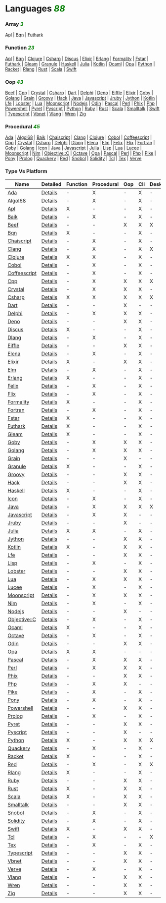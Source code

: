 # Languages <i style='color:green;'>88</i>

### Array <i style='color:green;'>3</i>
[Apl](https://github.com/bearddan2000?tab=repositories&q=apl&type=&language=&sort=) | [Bqn](https://github.com/bearddan2000?tab=repositories&q=bqn&type=&language=&sort=) | [Futhark](https://github.com/bearddan2000?tab=repositories&q=futhark&type=&language=&sort=)
### Function <i style='color:green;'>23</i>
[Apl](https://github.com/bearddan2000?tab=repositories&q=apl&type=&language=&sort=) | [Bqn](https://github.com/bearddan2000?tab=repositories&q=bqn&type=&language=&sort=) | [Clojure](https://github.com/bearddan2000?tab=repositories&q=clojure&type=&language=&sort=) | [Csharp](https://github.com/bearddan2000?tab=repositories&q=csharp&type=&language=&sort=) | [Discus](https://github.com/bearddan2000?tab=repositories&q=discus&type=&language=&sort=) | [Elixir](https://github.com/bearddan2000?tab=repositories&q=elixir&type=&language=&sort=) | [Erlang](https://github.com/bearddan2000?tab=repositories&q=erlang&type=&language=&sort=) | [Formality](https://github.com/bearddan2000?tab=repositories&q=formality&type=&language=&sort=) | [Fstar](https://github.com/bearddan2000?tab=repositories&q=fstar&type=&language=&sort=) | [Futhark](https://github.com/bearddan2000?tab=repositories&q=futhark&type=&language=&sort=) | [Gleam](https://github.com/bearddan2000?tab=repositories&q=gleam&type=&language=&sort=) | [Granule](https://github.com/bearddan2000?tab=repositories&q=granule&type=&language=&sort=) | [Haskell](https://github.com/bearddan2000?tab=repositories&q=haskell&type=&language=&sort=) | [Julia](https://github.com/bearddan2000?tab=repositories&q=julia&type=&language=&sort=) | [Kotlin](https://github.com/bearddan2000?tab=repositories&q=kotlin&type=&language=&sort=) | [Ocaml](https://github.com/bearddan2000?tab=repositories&q=ocaml&type=&language=&sort=) | [Opa](https://github.com/bearddan2000?tab=repositories&q=opa&type=&language=&sort=) | [Python](https://github.com/bearddan2000?tab=repositories&q=python&type=&language=&sort=) | [Racket](https://github.com/bearddan2000?tab=repositories&q=racket&type=&language=&sort=) | [Rlang](https://github.com/bearddan2000?tab=repositories&q=rlang&type=&language=&sort=) | [Rust](https://github.com/bearddan2000?tab=repositories&q=rust&type=&language=&sort=) | [Scala](https://github.com/bearddan2000?tab=repositories&q=scala&type=&language=&sort=) | [Swift](https://github.com/bearddan2000?tab=repositories&q=swift&type=&language=&sort=)
### Oop <i style='color:green;'>43</i>
[Beef](https://github.com/bearddan2000?tab=repositories&q=beef&type=&language=&sort=) | [Cpp](https://github.com/bearddan2000?tab=repositories&q=cpp&type=&language=&sort=) | [Crystal](https://github.com/bearddan2000?tab=repositories&q=crystal&type=&language=&sort=) | [Csharp](https://github.com/bearddan2000?tab=repositories&q=csharp&type=&language=&sort=) | [Dart](https://github.com/bearddan2000?tab=repositories&q=dart&type=&language=&sort=) | [Delphi](https://github.com/bearddan2000?tab=repositories&q=delphi&type=&language=&sort=) | [Deno](https://github.com/bearddan2000?tab=repositories&q=deno&type=&language=&sort=) | [Eiffle](https://github.com/bearddan2000?tab=repositories&q=eiffle&type=&language=&sort=) | [Elixir](https://github.com/bearddan2000?tab=repositories&q=elixir&type=&language=&sort=) | [Goby](https://github.com/bearddan2000?tab=repositories&q=goby&type=&language=&sort=) | [Golang](https://github.com/bearddan2000?tab=repositories&q=golang&type=&language=&sort=) | [Grain](https://github.com/bearddan2000?tab=repositories&q=grain&type=&language=&sort=) | [Groovy](https://github.com/bearddan2000?tab=repositories&q=groovy&type=&language=&sort=) | [Hack](https://github.com/bearddan2000?tab=repositories&q=hack&type=&language=&sort=) | [Java](https://github.com/bearddan2000?tab=repositories&q=java&type=&language=&sort=) | [Javascript](https://github.com/bearddan2000?tab=repositories&q=javascript&type=&language=&sort=) | [Jruby](https://github.com/bearddan2000?tab=repositories&q=jruby&type=&language=&sort=) | [Jython](https://github.com/bearddan2000?tab=repositories&q=jython&type=&language=&sort=) | [Kotlin](https://github.com/bearddan2000?tab=repositories&q=kotlin&type=&language=&sort=) | [Lfe](https://github.com/bearddan2000?tab=repositories&q=lfe&type=&language=&sort=) | [Lobster](https://github.com/bearddan2000?tab=repositories&q=lobster&type=&language=&sort=) | [Lua](https://github.com/bearddan2000?tab=repositories&q=lua&type=&language=&sort=) | [Moonscript](https://github.com/bearddan2000?tab=repositories&q=moonscript&type=&language=&sort=) | [Nodejs](https://github.com/bearddan2000?tab=repositories&q=nodejs&type=&language=&sort=) | [Odin](https://github.com/bearddan2000?tab=repositories&q=odin&type=&language=&sort=) | [Pascal](https://github.com/bearddan2000?tab=repositories&q=pascal&type=&language=&sort=) | [Perl](https://github.com/bearddan2000?tab=repositories&q=perl&type=&language=&sort=) | [Phix](https://github.com/bearddan2000?tab=repositories&q=phix&type=&language=&sort=) | [Php](https://github.com/bearddan2000?tab=repositories&q=php&type=&language=&sort=) | [Powershell](https://github.com/bearddan2000?tab=repositories&q=powershell&type=&language=&sort=) | [Pyret](https://github.com/bearddan2000?tab=repositories&q=pyret&type=&language=&sort=) | [Pyscript](https://github.com/bearddan2000?tab=repositories&q=pyscript&type=&language=&sort=) | [Python](https://github.com/bearddan2000?tab=repositories&q=python&type=&language=&sort=) | [Ruby](https://github.com/bearddan2000?tab=repositories&q=ruby&type=&language=&sort=) | [Rust](https://github.com/bearddan2000?tab=repositories&q=rust&type=&language=&sort=) | [Scala](https://github.com/bearddan2000?tab=repositories&q=scala&type=&language=&sort=) | [Smalltalk](https://github.com/bearddan2000?tab=repositories&q=smalltalk&type=&language=&sort=) | [Swift](https://github.com/bearddan2000?tab=repositories&q=swift&type=&language=&sort=) | [Typescript](https://github.com/bearddan2000?tab=repositories&q=typescript&type=&language=&sort=) | [Vbnet](https://github.com/bearddan2000?tab=repositories&q=vbnet&type=&language=&sort=) | [Vlang](https://github.com/bearddan2000?tab=repositories&q=vlang&type=&language=&sort=) | [Wren](https://github.com/bearddan2000?tab=repositories&q=wren&type=&language=&sort=) | [Zig](https://github.com/bearddan2000?tab=repositories&q=zig&type=&language=&sort=)
### Procedural <i style='color:green;'>45</i>
[Ada](https://github.com/bearddan2000?tab=repositories&q=ada&type=&language=&sort=) | [Algol68](https://github.com/bearddan2000?tab=repositories&q=algol68&type=&language=&sort=) | [Baik](https://github.com/bearddan2000?tab=repositories&q=baik&type=&language=&sort=) | [Chaiscript](https://github.com/bearddan2000?tab=repositories&q=chaiscript&type=&language=&sort=) | [Clang](https://github.com/bearddan2000?tab=repositories&q=clang&type=&language=&sort=) | [Clojure](https://github.com/bearddan2000?tab=repositories&q=clojure&type=&language=&sort=) | [Cobol](https://github.com/bearddan2000?tab=repositories&q=cobol&type=&language=&sort=) | [Coffeescript](https://github.com/bearddan2000?tab=repositories&q=coffeescript&type=&language=&sort=) | [Cpp](https://github.com/bearddan2000?tab=repositories&q=cpp&type=&language=&sort=) | [Crystal](https://github.com/bearddan2000?tab=repositories&q=crystal&type=&language=&sort=) | [Csharp](https://github.com/bearddan2000?tab=repositories&q=csharp&type=&language=&sort=) | [Delphi](https://github.com/bearddan2000?tab=repositories&q=delphi&type=&language=&sort=) | [Dlang](https://github.com/bearddan2000?tab=repositories&q=dlang&type=&language=&sort=) | [Elena](https://github.com/bearddan2000?tab=repositories&q=elena&type=&language=&sort=) | [Elm](https://github.com/bearddan2000?tab=repositories&q=elm&type=&language=&sort=) | [Felix](https://github.com/bearddan2000?tab=repositories&q=felix&type=&language=&sort=) | [Flix](https://github.com/bearddan2000?tab=repositories&q=flix&type=&language=&sort=) | [Fortran](https://github.com/bearddan2000?tab=repositories&q=fortran&type=&language=&sort=) | [Goby](https://github.com/bearddan2000?tab=repositories&q=goby&type=&language=&sort=) | [Golang](https://github.com/bearddan2000?tab=repositories&q=golang&type=&language=&sort=) | [Icon](https://github.com/bearddan2000?tab=repositories&q=icon&type=&language=&sort=) | [Java](https://github.com/bearddan2000?tab=repositories&q=java&type=&language=&sort=) | [Javascript](https://github.com/bearddan2000?tab=repositories&q=javascript&type=&language=&sort=) | [Julia](https://github.com/bearddan2000?tab=repositories&q=julia&type=&language=&sort=) | [Lisp](https://github.com/bearddan2000?tab=repositories&q=lisp&type=&language=&sort=) | [Lua](https://github.com/bearddan2000?tab=repositories&q=lua&type=&language=&sort=) | [Lucee](https://github.com/bearddan2000?tab=repositories&q=lucee&type=&language=&sort=) | [Moonscript](https://github.com/bearddan2000?tab=repositories&q=moonscript&type=&language=&sort=) | [Nim](https://github.com/bearddan2000?tab=repositories&q=nim&type=&language=&sort=) | [Objective::C](https://github.com/bearddan2000?tab=repositories&q=objective::c&type=&language=&sort=) | [Octave](https://github.com/bearddan2000?tab=repositories&q=octave&type=&language=&sort=) | [Opa](https://github.com/bearddan2000?tab=repositories&q=opa&type=&language=&sort=) | [Pascal](https://github.com/bearddan2000?tab=repositories&q=pascal&type=&language=&sort=) | [Perl](https://github.com/bearddan2000?tab=repositories&q=perl&type=&language=&sort=) | [Php](https://github.com/bearddan2000?tab=repositories&q=php&type=&language=&sort=) | [Pike](https://github.com/bearddan2000?tab=repositories&q=pike&type=&language=&sort=) | [Pony](https://github.com/bearddan2000?tab=repositories&q=pony&type=&language=&sort=) | [Prolog](https://github.com/bearddan2000?tab=repositories&q=prolog&type=&language=&sort=) | [Quackery](https://github.com/bearddan2000?tab=repositories&q=quackery&type=&language=&sort=) | [Red](https://github.com/bearddan2000?tab=repositories&q=red&type=&language=&sort=) | [Snobol](https://github.com/bearddan2000?tab=repositories&q=snobol&type=&language=&sort=) | [Solidity](https://github.com/bearddan2000?tab=repositories&q=solidity&type=&language=&sort=) | [Tcl](https://github.com/bearddan2000?tab=repositories&q=tcl&type=&language=&sort=) | [Tex](https://github.com/bearddan2000?tab=repositories&q=tex&type=&language=&sort=) | [Verve](https://github.com/bearddan2000?tab=repositories&q=verve&type=&language=&sort=)
### Type Vs Platform
Name | Detailed | Function | Procedural | Oop | Cli | Desktop | Web
---- | -------- | -------- | ---------- | --- | --- | ------- | ---
[Ada](https://github.com/bearddan2000?tab=repositories&q=ada&type=&language=&sort=) | [Details](ADA.md) | - | X | - | X | - | X
[Algol68](https://github.com/bearddan2000?tab=repositories&q=algol68&type=&language=&sort=) | [Details](ALGOL68.md) | - | X | - | X | - | -
[Apl](https://github.com/bearddan2000?tab=repositories&q=apl&type=&language=&sort=) | [Details](APL.md) | X | - | - | X | - | -
[Baik](https://github.com/bearddan2000?tab=repositories&q=baik&type=&language=&sort=) | [Details](BAIK.md) | - | X | - | X | - | -
[Beef](https://github.com/bearddan2000?tab=repositories&q=beef&type=&language=&sort=) | [Details](BEEF.md) | - | - | X | X | X | -
[Bqn](https://github.com/bearddan2000?tab=repositories&q=bqn&type=&language=&sort=) | [Details](BQN.md) | X | - | - | X | - | -
[Chaiscript](https://github.com/bearddan2000?tab=repositories&q=chaiscript&type=&language=&sort=) | [Details](CHAISCRIPT.md) | - | X | - | X | - | -
[Clang](https://github.com/bearddan2000?tab=repositories&q=clang&type=&language=&sort=) | [Details](CLANG.md) | - | X | - | X | X | -
[Clojure](https://github.com/bearddan2000?tab=repositories&q=clojure&type=&language=&sort=) | [Details](CLOJURE.md) | X | X | - | X | - | X
[Cobol](https://github.com/bearddan2000?tab=repositories&q=cobol&type=&language=&sort=) | [Details](COBOL.md) | - | X | - | X | - | -
[Coffeescript](https://github.com/bearddan2000?tab=repositories&q=coffeescript&type=&language=&sort=) | [Details](COFFEESCRIPT.md) | - | X | - | X | - | X
[Cpp](https://github.com/bearddan2000?tab=repositories&q=cpp&type=&language=&sort=) | [Details](CPP.md) | - | X | X | X | X | -
[Crystal](https://github.com/bearddan2000?tab=repositories&q=crystal&type=&language=&sort=) | [Details](CRYSTAL.md) | - | X | X | X | - | X
[Csharp](https://github.com/bearddan2000?tab=repositories&q=csharp&type=&language=&sort=) | [Details](CSHARP.md) | X | X | X | X | X | X
[Dart](https://github.com/bearddan2000?tab=repositories&q=dart&type=&language=&sort=) | [Details](DART.md) | - | - | X | - | - | X
[Delphi](https://github.com/bearddan2000?tab=repositories&q=delphi&type=&language=&sort=) | [Details](DELPHI.md) | - | X | X | X | - | X
[Deno](https://github.com/bearddan2000?tab=repositories&q=deno&type=&language=&sort=) | [Details](DENO.md) | - | - | X | X | - | X
[Discus](https://github.com/bearddan2000?tab=repositories&q=discus&type=&language=&sort=) | [Details](DISCUS.md) | X | - | - | X | - | -
[Dlang](https://github.com/bearddan2000?tab=repositories&q=dlang&type=&language=&sort=) | [Details](DLANG.md) | - | X | - | X | - | -
[Eiffle](https://github.com/bearddan2000?tab=repositories&q=eiffle&type=&language=&sort=) | [Details](EIFFLE.md) | - | - | X | X | - | X
[Elena](https://github.com/bearddan2000?tab=repositories&q=elena&type=&language=&sort=) | [Details](ELENA.md) | - | X | - | X | - | X
[Elixir](https://github.com/bearddan2000?tab=repositories&q=elixir&type=&language=&sort=) | [Details](ELIXIR.md) | X | - | X | X | - | X
[Elm](https://github.com/bearddan2000?tab=repositories&q=elm&type=&language=&sort=) | [Details](ELM.md) | - | X | - | X | - | X
[Erlang](https://github.com/bearddan2000?tab=repositories&q=erlang&type=&language=&sort=) | [Details](ERLANG.md) | X | - | - | X | - | -
[Felix](https://github.com/bearddan2000?tab=repositories&q=felix&type=&language=&sort=) | [Details](FELIX.md) | - | X | - | X | - | -
[Flix](https://github.com/bearddan2000?tab=repositories&q=flix&type=&language=&sort=) | [Details](FLIX.md) | - | X | - | X | - | -
[Formality](https://github.com/bearddan2000?tab=repositories&q=formality&type=&language=&sort=) | [Details](FORMALITY.md) | X | - | - | X | - | X
[Fortran](https://github.com/bearddan2000?tab=repositories&q=fortran&type=&language=&sort=) | [Details](FORTRAN.md) | - | X | - | X | - | -
[Fstar](https://github.com/bearddan2000?tab=repositories&q=fstar&type=&language=&sort=) | [Details](FSTAR.md) | X | - | - | X | - | X
[Futhark](https://github.com/bearddan2000?tab=repositories&q=futhark&type=&language=&sort=) | [Details](FUTHARK.md) | X | - | - | X | - | -
[Gleam](https://github.com/bearddan2000?tab=repositories&q=gleam&type=&language=&sort=) | [Details](GLEAM.md) | X | - | - | X | - | X
[Goby](https://github.com/bearddan2000?tab=repositories&q=goby&type=&language=&sort=) | [Details](GOBY.md) | - | X | X | X | - | X
[Golang](https://github.com/bearddan2000?tab=repositories&q=golang&type=&language=&sort=) | [Details](GOLANG.md) | - | X | X | X | - | X
[Grain](https://github.com/bearddan2000?tab=repositories&q=grain&type=&language=&sort=) | [Details](GRAIN.md) | - | - | X | - | - | X
[Granule](https://github.com/bearddan2000?tab=repositories&q=granule&type=&language=&sort=) | [Details](GRANULE.md) | X | - | - | X | - | -
[Groovy](https://github.com/bearddan2000?tab=repositories&q=groovy&type=&language=&sort=) | [Details](GROOVY.md) | - | - | X | X | - | X
[Hack](https://github.com/bearddan2000?tab=repositories&q=hack&type=&language=&sort=) | [Details](HACK.md) | - | - | X | X | - | X
[Haskell](https://github.com/bearddan2000?tab=repositories&q=haskell&type=&language=&sort=) | [Details](HASKELL.md) | X | - | - | X | - | -
[Icon](https://github.com/bearddan2000?tab=repositories&q=icon&type=&language=&sort=) | [Details](ICON.md) | - | X | - | X | - | -
[Java](https://github.com/bearddan2000?tab=repositories&q=java&type=&language=&sort=) | [Details](JAVA.md) | - | X | X | X | X | X
[Javascript](https://github.com/bearddan2000?tab=repositories&q=javascript&type=&language=&sort=) | [Details](JAVASCRIPT.md) | - | X | X | - | - | X
[Jruby](https://github.com/bearddan2000?tab=repositories&q=jruby&type=&language=&sort=) | [Details](JRUBY.md) | - | - | X | - | - | X
[Julia](https://github.com/bearddan2000?tab=repositories&q=julia&type=&language=&sort=) | [Details](JULIA.md) | X | X | - | X | - | -
[Jython](https://github.com/bearddan2000?tab=repositories&q=jython&type=&language=&sort=) | [Details](JYTHON.md) | - | - | X | X | - | X
[Kotlin](https://github.com/bearddan2000?tab=repositories&q=kotlin&type=&language=&sort=) | [Details](KOTLIN.md) | X | - | X | X | - | X
[Lfe](https://github.com/bearddan2000?tab=repositories&q=lfe&type=&language=&sort=) | [Details](LFE.md) | - | - | X | X | - | -
[Lisp](https://github.com/bearddan2000?tab=repositories&q=lisp&type=&language=&sort=) | [Details](LISP.md) | - | X | - | X | - | X
[Lobster](https://github.com/bearddan2000?tab=repositories&q=lobster&type=&language=&sort=) | [Details](LOBSTER.md) | - | - | X | X | - | -
[Lua](https://github.com/bearddan2000?tab=repositories&q=lua&type=&language=&sort=) | [Details](LUA.md) | - | X | X | X | - | X
[Lucee](https://github.com/bearddan2000?tab=repositories&q=lucee&type=&language=&sort=) | [Details](LUCEE.md) | - | X | - | X | - | X
[Moonscript](https://github.com/bearddan2000?tab=repositories&q=moonscript&type=&language=&sort=) | [Details](MOONSCRIPT.md) | - | X | X | X | - | -
[Nim](https://github.com/bearddan2000?tab=repositories&q=nim&type=&language=&sort=) | [Details](NIM.md) | - | X | - | X | - | -
[Nodejs](https://github.com/bearddan2000?tab=repositories&q=nodejs&type=&language=&sort=) | [Details](NODEJS.md) | - | - | X | - | - | X
[Objective::C](https://github.com/bearddan2000?tab=repositories&q=objective::c&type=&language=&sort=) | [Details](OBJECTIVE::C.md) | - | X | - | X | - | X
[Ocaml](https://github.com/bearddan2000?tab=repositories&q=ocaml&type=&language=&sort=) | [Details](OCAML.md) | X | - | - | X | - | X
[Octave](https://github.com/bearddan2000?tab=repositories&q=octave&type=&language=&sort=) | [Details](OCTAVE.md) | - | X | - | X | - | -
[Odin](https://github.com/bearddan2000?tab=repositories&q=odin&type=&language=&sort=) | [Details](ODIN.md) | - | - | X | X | - | -
[Opa](https://github.com/bearddan2000?tab=repositories&q=opa&type=&language=&sort=) | [Details](OPA.md) | X | X | - | - | - | X
[Pascal](https://github.com/bearddan2000?tab=repositories&q=pascal&type=&language=&sort=) | [Details](PASCAL.md) | - | X | X | X | - | -
[Perl](https://github.com/bearddan2000?tab=repositories&q=perl&type=&language=&sort=) | [Details](PERL.md) | - | X | X | X | - | X
[Phix](https://github.com/bearddan2000?tab=repositories&q=phix&type=&language=&sort=) | [Details](PHIX.md) | - | - | X | X | - | X
[Php](https://github.com/bearddan2000?tab=repositories&q=php&type=&language=&sort=) | [Details](PHP.md) | - | X | X | - | - | X
[Pike](https://github.com/bearddan2000?tab=repositories&q=pike&type=&language=&sort=) | [Details](PIKE.md) | - | X | - | X | - | X
[Pony](https://github.com/bearddan2000?tab=repositories&q=pony&type=&language=&sort=) | [Details](PONY.md) | - | X | - | X | - | -
[Powershell](https://github.com/bearddan2000?tab=repositories&q=powershell&type=&language=&sort=) | [Details](POWERSHELL.md) | - | - | X | X | - | -
[Prolog](https://github.com/bearddan2000?tab=repositories&q=prolog&type=&language=&sort=) | [Details](PROLOG.md) | - | X | - | X | - | -
[Pyret](https://github.com/bearddan2000?tab=repositories&q=pyret&type=&language=&sort=) | [Details](PYRET.md) | - | - | X | X | - | X
[Pyscript](https://github.com/bearddan2000?tab=repositories&q=pyscript&type=&language=&sort=) | [Details](PYSCRIPT.md) | - | - | X | - | - | X
[Python](https://github.com/bearddan2000?tab=repositories&q=python&type=&language=&sort=) | [Details](PYTHON.md) | X | - | X | X | X | X
[Quackery](https://github.com/bearddan2000?tab=repositories&q=quackery&type=&language=&sort=) | [Details](QUACKERY.md) | - | X | - | X | - | -
[Racket](https://github.com/bearddan2000?tab=repositories&q=racket&type=&language=&sort=) | [Details](RACKET.md) | X | - | - | X | - | -
[Red](https://github.com/bearddan2000?tab=repositories&q=red&type=&language=&sort=) | [Details](RED.md) | - | X | - | X | X | -
[Rlang](https://github.com/bearddan2000?tab=repositories&q=rlang&type=&language=&sort=) | [Details](RLANG.md) | X | - | - | X | - | -
[Ruby](https://github.com/bearddan2000?tab=repositories&q=ruby&type=&language=&sort=) | [Details](RUBY.md) | - | - | X | X | - | X
[Rust](https://github.com/bearddan2000?tab=repositories&q=rust&type=&language=&sort=) | [Details](RUST.md) | X | - | X | X | - | X
[Scala](https://github.com/bearddan2000?tab=repositories&q=scala&type=&language=&sort=) | [Details](SCALA.md) | X | - | X | X | - | X
[Smalltalk](https://github.com/bearddan2000?tab=repositories&q=smalltalk&type=&language=&sort=) | [Details](SMALLTALK.md) | - | - | X | X | - | -
[Snobol](https://github.com/bearddan2000?tab=repositories&q=snobol&type=&language=&sort=) | [Details](SNOBOL.md) | - | X | - | X | - | -
[Solidity](https://github.com/bearddan2000?tab=repositories&q=solidity&type=&language=&sort=) | [Details](SOLIDITY.md) | - | X | - | X | - | X
[Swift](https://github.com/bearddan2000?tab=repositories&q=swift&type=&language=&sort=) | [Details](SWIFT.md) | X | - | X | X | - | X
[Tcl](https://github.com/bearddan2000?tab=repositories&q=tcl&type=&language=&sort=) | [Details](TCL.md) | - | X | - | - | X | -
[Tex](https://github.com/bearddan2000?tab=repositories&q=tex&type=&language=&sort=) | [Details](TEX.md) | - | X | - | X | - | -
[Typescript](https://github.com/bearddan2000?tab=repositories&q=typescript&type=&language=&sort=) | [Details](TYPESCRIPT.md) | - | - | X | X | - | X
[Vbnet](https://github.com/bearddan2000?tab=repositories&q=vbnet&type=&language=&sort=) | [Details](VBNET.md) | - | - | X | X | - | X
[Verve](https://github.com/bearddan2000?tab=repositories&q=verve&type=&language=&sort=) | [Details](VERVE.md) | - | X | - | X | - | -
[Vlang](https://github.com/bearddan2000?tab=repositories&q=vlang&type=&language=&sort=) | [Details](VLANG.md) | - | - | X | X | - | -
[Wren](https://github.com/bearddan2000?tab=repositories&q=wren&type=&language=&sort=) | [Details](WREN.md) | - | - | X | X | - | -
[Zig](https://github.com/bearddan2000?tab=repositories&q=zig&type=&language=&sort=) | [Details](ZIG.md) | - | - | X | X | - | -